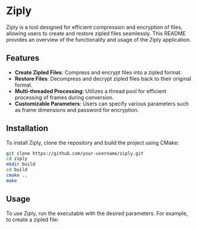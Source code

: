 # Ziply

Ziply is a tool designed for efficient compression and encryption of files, allowing users to create and restore zipled files seamlessly. This README provides an overview of the functionality and usage of the Ziply application.

## Features

- **Create Zipled Files**: Compress and encrypt files into a zipled format.
- **Restore Files**: Decompress and decrypt zipled files back to their original format.
- **Multi-threaded Processing**: Utilizes a thread pool for efficient processing of frames during conversion.
- **Customizable Parameters**: Users can specify various parameters such as frame dimensions and password for encryption.

## Installation

To install Ziply, clone the repository and build the project using CMake:

```bash
git clone https://github.com/your-username/ziply.git
cd ziply
mkdir build
cd build
cmake ..
make
```

## Usage

To use Ziply, run the executable with the desired parameters. For example, to create a zipled file: